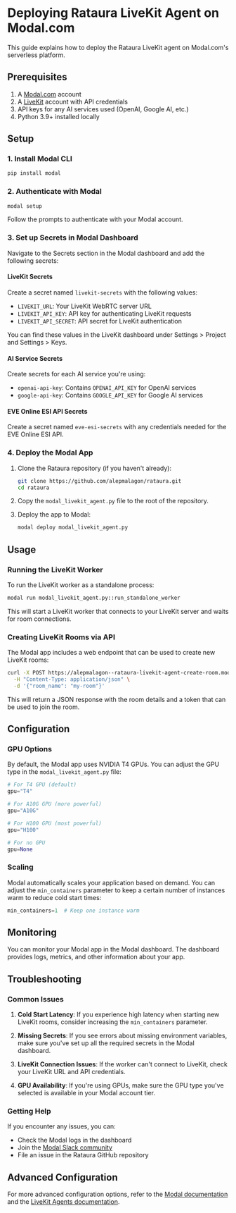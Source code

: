 # Deploying Rataura LiveKit Agent on Modal.com

This guide explains how to deploy the Rataura LiveKit agent on Modal.com's serverless platform.

## Prerequisites

1. A [Modal.com](https://modal.com) account
2. A [LiveKit](https://livekit.io) account with API credentials
3. API keys for any AI services used (OpenAI, Google AI, etc.)
4. Python 3.9+ installed locally

## Setup

### 1. Install Modal CLI

```bash
pip install modal
```

### 2. Authenticate with Modal

```bash
modal setup
```

Follow the prompts to authenticate with your Modal account.

### 3. Set up Secrets in Modal Dashboard

Navigate to the Secrets section in the Modal dashboard and add the following secrets:

#### LiveKit Secrets

Create a secret named `livekit-secrets` with the following values:
- `LIVEKIT_URL`: Your LiveKit WebRTC server URL
- `LIVEKIT_API_KEY`: API key for authenticating LiveKit requests
- `LIVEKIT_API_SECRET`: API secret for LiveKit authentication

You can find these values in the LiveKit dashboard under Settings > Project and Settings > Keys.

#### AI Service Secrets

Create secrets for each AI service you're using:

- `openai-api-key`: Contains `OPENAI_API_KEY` for OpenAI services
- `google-api-key`: Contains `GOOGLE_API_KEY` for Google AI services

#### EVE Online ESI API Secrets

Create a secret named `eve-esi-secrets` with any credentials needed for the EVE Online ESI API.

### 4. Deploy the Modal App

1. Clone the Rataura repository (if you haven't already):
   ```bash
   git clone https://github.com/alepmalagon/rataura.git
   cd rataura
   ```

2. Copy the `modal_livekit_agent.py` file to the root of the repository.

3. Deploy the app to Modal:
   ```bash
   modal deploy modal_livekit_agent.py
   ```

## Usage

### Running the LiveKit Worker

To run the LiveKit worker as a standalone process:

```bash
modal run modal_livekit_agent.py::run_standalone_worker
```

This will start a LiveKit worker that connects to your LiveKit server and waits for room connections.

### Creating LiveKit Rooms via API

The Modal app includes a web endpoint that can be used to create new LiveKit rooms:

```bash
curl -X POST https://alepmalagon--rataura-livekit-agent-create-room.modal.run \
  -H "Content-Type: application/json" \
  -d '{"room_name": "my-room"}'
```

This will return a JSON response with the room details and a token that can be used to join the room.

## Configuration

### GPU Options

By default, the Modal app uses NVIDIA T4 GPUs. You can adjust the GPU type in the `modal_livekit_agent.py` file:

```python
# For T4 GPU (default)
gpu="T4"

# For A10G GPU (more powerful)
gpu="A10G"

# For H100 GPU (most powerful)
gpu="H100"

# For no GPU
gpu=None
```

### Scaling

Modal automatically scales your application based on demand. You can adjust the `min_containers` parameter to keep a certain number of instances warm to reduce cold start times:

```python
min_containers=1  # Keep one instance warm
```

## Monitoring

You can monitor your Modal app in the Modal dashboard. The dashboard provides logs, metrics, and other information about your app.

## Troubleshooting

### Common Issues

1. **Cold Start Latency**: If you experience high latency when starting new LiveKit rooms, consider increasing the `min_containers` parameter.

2. **Missing Secrets**: If you see errors about missing environment variables, make sure you've set up all the required secrets in the Modal dashboard.

3. **LiveKit Connection Issues**: If the worker can't connect to LiveKit, check your LiveKit URL and API credentials.

4. **GPU Availability**: If you're using GPUs, make sure the GPU type you've selected is available in your Modal account tier.

### Getting Help

If you encounter any issues, you can:

- Check the Modal logs in the dashboard
- Join the [Modal Slack community](https://modal.com/slack)
- File an issue in the Rataura GitHub repository

## Advanced Configuration

For more advanced configuration options, refer to the [Modal documentation](https://modal.com/docs) and the [LiveKit Agents documentation](https://docs.livekit.io/agents/).
